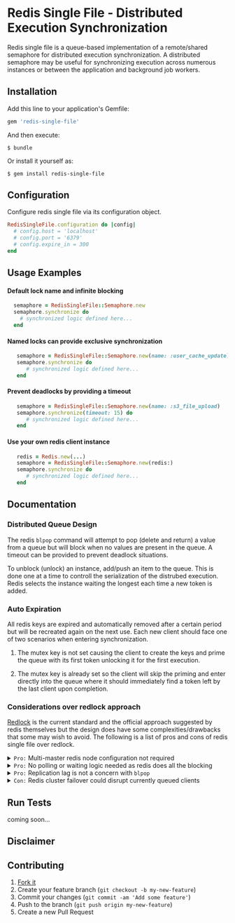 # Redis Single File - Distributed Execution Synchronization

Redis single file is a queue-based implementation of a remote/shared semaphore
for distributed execution synchronization. A distributed semaphore may be useful
for synchronizing execution across numerous instances or between the application
and background job workers.

## Installation

Add this line to your application's Gemfile:

```ruby
gem 'redis-single-file'
```

And then execute:

    $ bundle

Or install it yourself as:

    $ gem install redis-single-file

## Configuration

Configure redis single file via its configuration object.

```ruby
RedisSingleFile.configuration do |config|
  # config.host = 'localhost'
  # config.port = '6379'
  # config.expire_in = 300
end
```

## Usage Examples

#### Default lock name and infinite blocking
```ruby
  semaphore = RedisSingleFile::Semaphore.new
  semaphore.synchronize do
    # synchronized logic defined here...
  end
```

#### Named locks can provide exclusive synchronization
```ruby
   semaphore = RedisSingleFile::Semaphore.new(name: :user_cache_update)
   semaphore.synchronize do
      # synchronized logic defined here...
   end
```

#### Prevent deadlocks by providing a timeout
```ruby
   semaphore = RedisSingleFile::Semaphore.new(name: :s3_file_upload)
   semaphore.synchronize(timeout: 15) do
      # synchronized logic defined here...
   end
```

#### Use your own redis client instance
```ruby
   redis = Redis.new(...)
   semaphore = RedisSingleFile::Semaphore.new(redis:)
   semaphore.synchronize do
      # synchronized logic defined here...
   end
```

## Documentation

### Distributed Queue Design

The redis `blpop` command will attempt to pop (delete and return) a value from
a queue but will block when no values are present in the queue. A timeout can
be provided to prevent deadlock situations.

To unblock (unlock) an instance, add/push an item to the queue. This is done
one at a time to controll the serialization of the distrubed execution. Redis
selects the instance waiting the longest each time a new token is added.

### Auto Expiration

All redis keys are expired and automatically removed after a certain period
but will be recreated again on the next use. Each new client should face one
of two scenarios when entering synchronization.

1. The mutex key is not set causing the client to create the keys and prime
   the queue with its first token unlocking it for the first execution.

2. The mutex key is already set so the client will skip the priming and enter
   directly into the queue where it should immediately find a token left by
   the last client upon completion.

### Considerations over redlock approach

[Redlock](https://github.com/leandromoreira/redlock-rb) is the current standard
and the official approach suggested by redis themselves but the design does have
some complexities/drawbacks that some may wish to avoid. The following is a list
of pros and cons of redis single file over redlock.

<details>
<summary><code>Pro:</code> Multi-master redis node configuration not required</summary>
<br />
<blockquote>
The redlock design requires a multi-master redis node setup where each node is completely independent of the others (no replication). This would be uncommon in most standard application deployment environments so a seperate redis setup would be required just for the distributed lock management.
<br /><br />
Redis single file will work with your existing redis configuration so no need to maintain a seperate redis setup for the application of distributed semaphores.
</blockquote>
</details>

<details>
<summary><code>Pro:</code> No polling or waiting logic needed as redis does all the blocking</summary>
<br />
<blockquote>
The redlock design requires the client to enter into a polling loop checking for the ability to execute its logic repeatedly. This approach is less efficient and requires quite a bit more logic to accomplish also making it more prone to error.
<br /><br />
Redis single file pushes much of this responsibility off to redis itself with the use of the <code>blpop</code> command. Redis will block on that call when no item is present in the queue and will allocate tokens to competing clients waiting their turn on a `first-come, first-served basis`.
</blockquote>
</details>

<details>
<summary><code>Pro:</code> Replication lag is not a concern with <code>blpop</code></summary>
<br />
<blockquote>
The redlock design requires a multi-master setup given it utilizes read operations that could be delegated to a read replica in a standard clustered redis deployement. Redis replication is handled in an async manner so replication lag can hinder distributed synchronization when using read operations against a cluster utlizing replication.
<br /><br />
Redis single file is not susceptible to this limitation given that <code>blpop</code> is a write operation meaning it will always be handled by the master node eliminating concerns voer replication lag.
</blockquote>
</details>

<details>
<summary><code>Con:</code> Redis cluster failover could disrupt currently queued clients</summary>
<br />
<blockquote>
Redis single file does attempt to recognize a connection failure and proceeds in rejoining the queue when detected but there is still a small chance that a cluster failover could cause already queued clients to have issues.
<br /><br />
Redlock is not susceptible to this given the use of the multi-master deployment and absence of read-replicas so cluster failover (and recovery) is not a concern.
</blockquote>
</details>

## Run Tests

coming soon...

## Disclaimer


## Contributing

1. [Fork it](https://github.com/lifeBCE/redis-single-file/fork)
2. Create your feature branch (`git checkout -b my-new-feature`)
3. Commit your changes (`git commit -am 'Add some feature'`)
4. Push to the branch (`git push origin my-new-feature`)
5. Create a new Pull Request
